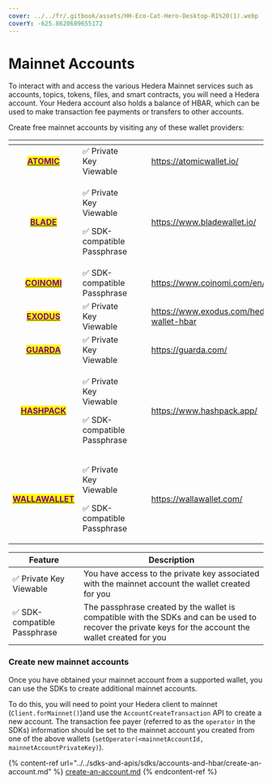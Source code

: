 ```yaml
---
cover: ../../fr/.gitbook/assets/HH-Eco-Cat-Hero-Desktop-R1%20(1).webp
coverY: -625.8620689655172
---
```


# Mainnet Accounts

To interact with and access the various Hedera Mainnet services such as accounts, topics, tokens, files, and smart contracts, you will need a Hedera account. Your Hedera account also holds a balance of HBAR, which can be used to make transaction fee payments or transfers to other accounts.

Create free mainnet accounts by visiting any of these wallet providers:

<table data-card-size="large" data-view="cards"><thead><tr><th align="center"></th><th></th><th></th><th data-hidden data-card-cover data-type="files"></th><th data-hidden data-card-target data-type="content-ref"></th></tr></thead><tbody><tr><td align="center"><a href="https://atomicwallet.io/"><mark style="color:purple;"><strong>ATOMIC</strong></mark></a></td><td>✅ Private Key Viewable</td><td></td><td></td><td><a href="https://atomicwallet.io/">https://atomicwallet.io/</a></td></tr><tr><td align="center"><a href="https://www.bladewallet.io/"><mark style="color:purple;"><strong>BLADE</strong></mark></a></td><td><p>✅ Private Key Viewable</p><p>✅ SDK-compatible Passphrase</p></td><td></td><td></td><td><a href="https://www.bladewallet.io/">https://www.bladewallet.io/</a></td></tr><tr><td align="center"><a href="https://www.coinomi.com/en/"><mark style="color:purple;"><strong>COINOMI</strong></mark></a></td><td>✅ SDK-compatible Passphrase</td><td></td><td></td><td><a href="https://www.coinomi.com/en/">https://www.coinomi.com/en/</a></td></tr><tr><td align="center"><a href="https://www.exodus.com/hedera-wallet-hbar"><mark style="color:purple;"><strong>EXODUS</strong></mark></a></td><td>✅ Private Key Viewable</td><td></td><td></td><td><a href="https://www.exodus.com/hedera-wallet-hbar">https://www.exodus.com/hedera-wallet-hbar</a></td></tr><tr><td align="center"><a href="https://guarda.com/"><mark style="color:purple;"><strong>GUARDA</strong></mark></a></td><td>✅ Private Key Viewable</td><td></td><td></td><td><a href="https://guarda.com/">https://guarda.com/</a></td></tr><tr><td align="center"><a href="https://www.hashpack.app/"><mark style="color:purple;"><strong>HASHPACK</strong></mark></a></td><td><p>✅ Private Key Viewable</p><p>✅ SDK-compatible Passphrase</p></td><td></td><td></td><td><a href="https://www.hashpack.app/">https://www.hashpack.app/</a></td></tr><tr><td align="center"><a href="https://wallawallet.com/"><mark style="color:purple;"><strong>WALLAWALLET</strong></mark></a></td><td><p>✅ Private Key Viewable</p><p>✅ SDK-compatible Passphrase</p></td><td></td><td></td><td><a href="https://wallawallet.com/">https://wallawallet.com/</a></td></tr></tbody></table>

| Feature                     | Description                                                                                                                                             |
| --------------------------- | ------------------------------------------------------------------------------------------------------------------------------------------------------- |
| ✅ Private Key Viewable      | You have access to the private key associated with the mainnet account the wallet created for you                                                       |
| ✅ SDK-compatible Passphrase | The passphrase created by the wallet is compatible with the SDKs and can be used to recover the private keys for the account the wallet created for you |

### Create new mainnet accounts

Once you have obtained your mainnet account from a supported wallet, you can use the SDKs to create additional mainnet accounts.

To do this, you will need to point your Hedera client to mainnet (`Client.forMainnet()`)and use the `AccountCreateTransaction` API to create a new account. The transaction fee payer (referred to as the `operator` in the SDKs) information should be set to the mainnet account you created from one of the above wallets (`setOperator(<mainnetAccountId, mainnetAccountPrivateKey)`).

{% content-ref url="../../sdks-and-apis/sdks/accounts-and-hbar/create-an-account.md" %}
[create-an-account.md](../../sdks-and-apis/sdks/accounts-and-hbar/create-an-account.md)
{% endcontent-ref %}

